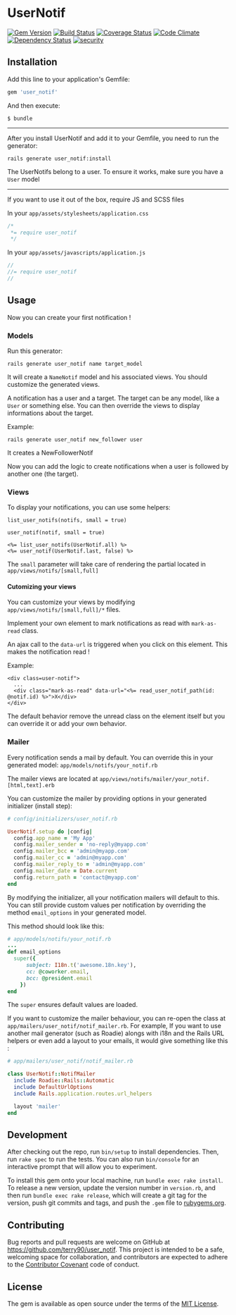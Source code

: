 # UserNotif

[![Gem Version](https://badge.fury.io/rb/user_notif.svg)](https://badge.fury.io/rb/user_notif)
[![Build Status](https://travis-ci.org/terry90/user_notif.svg?branch=master)](https://travis-ci.org/terry90/user_notif)
[![Coverage Status](https://coveralls.io/repos/github/terry90/user_notif/badge.svg?branch=master)](https://coveralls.io/github/terry90/user_notif?branch=master)
[![Code Climate](https://codeclimate.com/github/terry90/user_notif/badges/gpa.svg)](https://codeclimate.com/github/terry90/user_notif)
[![Dependency Status](https://gemnasium.com/badges/github.com/terry90/user_notif.svg)](https://gemnasium.com/github.com/terry90/user_notif)
[![security](https://hakiri.io/github/terry90/user_notif/master.svg)](https://hakiri.io/github/terry90/user_notif/master)

## Installation

Add this line to your application's Gemfile:

```ruby
gem 'user_notif'
```

And then execute:

    $ bundle


---


After you install UserNotif and add it to your Gemfile, you need to run the generator:

`rails generate user_notif:install`

The UserNotifs belong to a user. To ensure it works, make sure you have a `User` model


---


If you want to use it out of the box, require JS and SCSS files

In your `app/assets/stylesheets/application.css`

```css
/*
 *= require user_notif
 */
```

In your `app/assets/javascripts/application.js`

```js
//
//= require user_notif
//
```

## Usage

Now you can create your first notification !

### Models

Run this generator:

`rails generate user_notif name target_model`

It will create a `NameNotif` model and his associated views. You should customize the generated views.

A notification has a user and a target. The target can be any model, like a `User` or something else.
You can then override the views to display informations about the target.

Example:

`rails generate user_notif new_follower user`

It creates a NewFollowerNotif

Now you can add the logic to create notifications when a user is followed by another one (the target).

### Views

To display your notifications, you can use some helpers:

`list_user_notifs(notifs, small = true)`

`user_notif(notif, small = true)`

```erb
<%= list_user_notifs(UserNotif.all) %>
<%= user_notif(UserNotif.last, false) %>
```

The `small` parameter will take care of rendering the partial located in `app/views/notifs/[small,full]`


#### Cutomizing your views

You can customize your views by modifying `app/views/notifs/[small,full]/*` files.

Implement your own element to mark notifications as read with `mark-as-read` class.

An ajax call to the `data-url` is triggered when you click on this element. This makes the notification read !

Example:

```erb
<div class=user-notif">
  ...
  <div class="mark-as-read" data-url="<%= read_user_notif_path(id: @notif.id) %>">X</div>
</div>
```

The default behavior remove the unread class on the element itself but you can override it or add your own behavior.

### Mailer

Every notification sends a mail by default.
You can override this in your generated model: `app/models/notifs/your_notif.rb`

The mailer views are located at `app/views/notifs/mailer/your_notif.[html,text].erb`

You can customize the mailer by providing options in your generated initializer (install step):

```ruby
# config/initializers/user_notif.rb

UserNotif.setup do |config|
  config.app_name = 'My App'
  config.mailer_sender = 'no-reply@myapp.com'
  config.mailer_bcc = 'admin@myapp.com'
  config.mailer_cc = 'admin@myapp.com'
  config.mailer_reply_to = 'admin@myapp.com'
  config.mailer_date = Date.current
  config.return_path = 'contact@myapp.com'
end
```

By modifying the initializer, all your notification mailers will default to this.
You can still provide custom values per notification by overriding the method `email_options` in your generated model.

This method should look like this:

```ruby
# app/models/notifs/your_notif.rb
...
def email_options
  super({
      subject: I18n.t('awesome.18n.key'),
      cc: @coworker.email,
      bcc: @president.email
    })
end
```

The `super` ensures default values are loaded.

If you want to customize the mailer behaviour, you can re-open the class at `app/mailers/user_notif/notif_mailer.rb`. For example, If you want to use another mail generator (such as Roadie) alongs with i18n and the Rails URL helpers or even add a layout to your emails, it would give something like this :

```ruby
# app/mailers/user_notif/notif_mailer.rb

class UserNotif::NotifMailer
  include Roadie::Rails::Automatic
  include DefaultUrlOptions
  include Rails.application.routes.url_helpers

  layout 'mailer'
end
```

## Development

After checking out the repo, run `bin/setup` to install dependencies. Then, run `rake spec` to run the tests. You can also run `bin/console` for an interactive prompt that will allow you to experiment.

To install this gem onto your local machine, run `bundle exec rake install`. To release a new version, update the version number in `version.rb`, and then run `bundle exec rake release`, which will create a git tag for the version, push git commits and tags, and push the `.gem` file to [rubygems.org](https://rubygems.org).

## Contributing

Bug reports and pull requests are welcome on GitHub at https://github.com/terry90/user_notif. This project is intended to be a safe, welcoming space for collaboration, and contributors are expected to adhere to the [Contributor Covenant](http://contributor-covenant.org) code of conduct.

## License

The gem is available as open source under the terms of the [MIT License](http://opensource.org/licenses/MIT).

